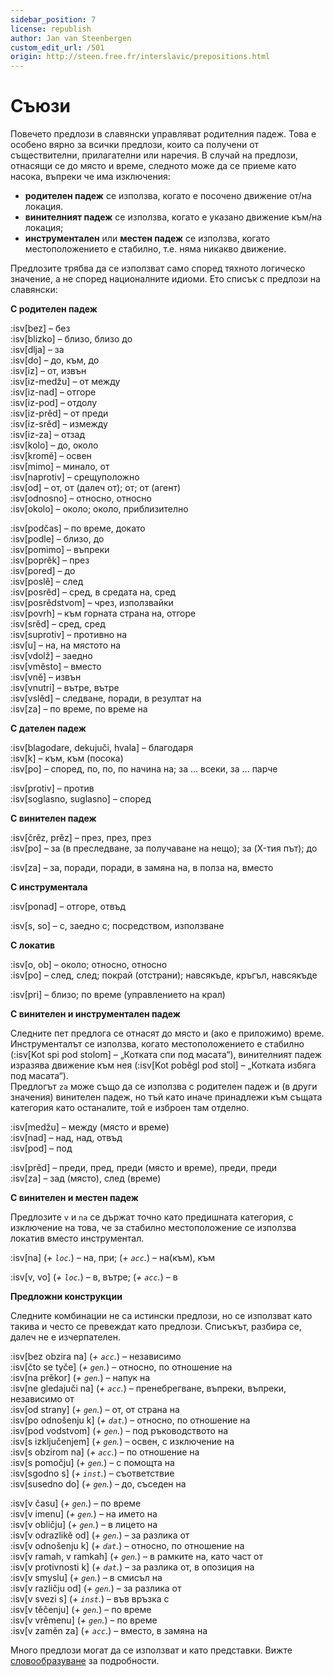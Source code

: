 ```yaml
---
sidebar_position: 7
license: republish
author: Jan van Steenbergen
custom_edit_url: /501
origin: http://steen.free.fr/interslavic/prepositions.html
---
```


# Съюзи

Повечето предлози в славянски управляват родителния падеж. Това е особено вярно за всички предлози, които са получени от съществителни, прилагателни или наречия. В случай на предлози, отнасящи се до място и време, следното може да се приеме като насока, въпреки че има изключения:

- **родителен падеж** се използва, когато е посочено движение от/на локация.
- **винителният падеж** се използва, когато е указано движение към/на локация;
- **инструментален** или **местен падеж** се използва, когато местоположението е стабилно, т.е. няма никакво движение.

Предлозите трябва да се използват само според тяхното логическо значение, а не според националните идиоми. Ето списък с предлози на славянски:

**С родителен падеж**

:isv[bez] – без\
:isv[blizko] – близо, близо до\
:isv[dlja] – за\
:isv[do] – до, към, до\
:isv[iz] – от, извън\
:isv[iz-medžu] – от между\
:isv[iz-nad] – отгоре\
:isv[iz-pod] – отдолу\
:isv[iz-prěd] – от преди\
:isv[iz-srěd] – измежду\
:isv[iz-za] – отзад\
:isv[kolo] – до, около\
:isv[kromě] – освен\
:isv[mimo] – минало, от\
:isv[naprotiv] – срещуположно\
:isv[od] – от, от (далеч от); от; от (агент)\
:isv[odnosno] – относно, относно\
:isv[okolo] – около; около, приблизително

:isv[podčas] – по време, докато\
:isv[podle] – близо, до\
:isv[pomimo] – въпреки\
:isv[poprěk] – през\
:isv[pored] – до\
:isv[poslě] – след\
:isv[posrěd] – сред, в средата на, сред\
:isv[posrědstvom] – чрез, използвайки\
:isv[povrh] – към горната страна на, отгоре\
:isv[srěd] – сред, сред\
:isv[suprotiv] – противно на\
:isv[u] – на, на мястото на\
:isv[vdolž] – заедно\
:isv[vměsto] – вместо\
:isv[vně] – извън\
:isv[vnutri] – вътре, вътре\
:isv[vslěd] – следване, поради, в резултат на\
:isv[za] – по време, по време на

**С дателен падеж**

:isv[blagodare, dekujuči, hvala] – благодаря\
:isv[k] – към, към (посока)\
:isv[po] – според, по, по, по начина на; за ... всеки, за ... парче

:isv[protiv] – против\
:isv[soglasno, suglasno] – според

**С винителен падеж**

:isv[črěz, prěz] – през, през, през\
:isv[po] – за (в преследване, за получаване на нещо); за (X-тия път); до

:isv[za] – за, поради, поради, в замяна на, в полза на, вместо

**С инструментала**

:isv[ponad] – отгоре, отвъд

:isv[s, so] – с, заедно с; посредством, използване

**С локатив**

:isv[o, ob] – около; относно, относно\
:isv[po] – след, след; покрай (отстрани); навсякъде, кръгъл, навсякъде

:isv[pri] – близо; по време (управлението на крал)

**С винителен и инструментален падеж**

Следните пет предлога се отнасят до място и (ако е приложимо) време. Инструменталът се използва, когато местоположението е стабилно (:isv[Kot spi pod stolom] – „Котката спи под масата“), винителният падеж изразява движение към нея (:isv[Kot poběgl pod stol] – „Котката избяга под масата“).\
Предлогът `za` може също да се използва с родителен падеж и (в други значения) винителен падеж, но тъй като иначе принадлежи към същата категория като останалите, той е изброен там отделно.

:isv[medžu] – между (място и време)\
:isv[nad] – над, над, отвъд\
:isv[pod] – под

:isv[prěd] – преди, пред, преди (място и време), преди, преди\
:isv[za] – зад (място), след (време)

**С винителен и местен падеж**

Предлозите `v` и `na` се държат точно като предишната категория, с изключение на това, че за стабилно местоположение се използва локатив вместо инструментал.

:isv[na] (_+ `loc`._) – на, при; (_+ `acc`._) – на(към), към

:isv[v, vo] (_+ `loc`._) – в, вътре; (_+ `acc`._) – в

**Предложни конструкции**

Следните комбинации не са истински предлози, но се използват като такива и често се превеждат като предлози. Списъкът, разбира се, далеч не е изчерпателен.

:isv[bez obzira na] (_+ `acc`._) – независимо\
:isv[čto se tyče] (_+ `gen`._) – относно, по отношение на\
:isv[na prěkor] (_+ `gen`._) – напук на\
:isv[ne gledajuči na] (_+ `acc`._) – пренебрегване, въпреки, въпреки, независимо от\
:isv[od strany] (_+ `gen`._) – от, от страна на\
:isv[po odnošenju k] (_+ `dat`._) – относно, по отношение на\
:isv[pod vodstvom] (_+ `gen`._) – под ръководството на\
:isv[s izključenjem] (_+ `gen`._) – освен, с изключение на\
:isv[s obzirom na] (_+ `acc`._) – по отношение на\
:isv[s pomočju] (_+ `gen`._) – с помощта на\
:isv[sgodno s] (_+ `inst`._) – съответствие\
:isv[susedno do] (_+ `gen`._) – до, съседен на

:isv[v času] (_+ `gen`._) – по време\
:isv[v imenu] (_+ `gen`._) – на името на\
:isv[v obličju] (_+ `gen`._) – в лицето на\
:isv[v odrazlikě od] (_+ `gen`._) – за разлика от\
:isv[v odnošenju k] (_+ `dat`._) – относно, по отношение на\
:isv[v ramah, v ramkah] (_+ `gen`._) – в рамките на, като част от\
:isv[v protivnosti k] (_+ `dat`._) – за разлика от, в опозиция на\
:isv[v smyslu] (_+ `gen`._) – в смисъл на\
:isv[v različju od] (_+ `gen`._) – за разлика от\
:isv[v svezi s] (_+ `inst`._) – във връзка с\
:isv[v těčenju] (_+ `gen`._) – по време\
:isv[v vrěmenu] (_+ `gen`._) – по време\
:isv[v zaměn za] (_+ `acc`._) – вместо, в замяна на

Много предлози могат да се използват и като представки. Вижте [словообразуване][1] за подробности.

[1]: ../vocabulary/word-formation.md#prefixes

